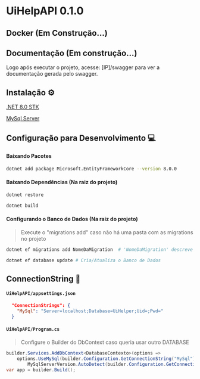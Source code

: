 # UiHelpAPI 0.1.0

## Docker (Em Construção...)

## Documentação (Em construção...)

Logo após executar o projeto, acesse: [IP]/swagger para ver a documentação gerada pelo swagger.

##  Instalação ⚙

[.NET 8.0 STK](https://dotnet.microsoft.com/en-us/download)

[MySql Server](https://dev.mysql.com/downloads/installer/)

## Configuração para Desenvolvimento 💻


#### Baixando Pacotes

```bash
dotnet add package Microsoft.EntityFrameworkCore --version 8.0.0
```

#### Baixando Dependências (Na raiz do projeto)

```bash
dotnet restore
```

```bash
dotnet build
```

#### Configurando o Banco de Dados (Na raiz do projeto)

> Execute o "migrations add" caso não há uma pasta com as migrations no projeto
```bash
dotnet ef migrations add NomeDaMigration  # 'NomeDaMigration' descreve a alteração
```



```bash
dotnet ef database update # Cria/Atualiza o Banco de Dados
```

## ConnectionString 🔌

#### `UiHelpAPI/appsettings.json`
```json
  "ConnectionStrings": {
    "MySql": "Server=localhost;Database=UiHelper;Uid=;Pwd="
  }
```



#### `UiHelpAPI/Program.cs`
> Configure o Builder do DbContext caso queria usar outro DATABASE
```csharp
builder.Services.AddDbContext<DatabaseContexto>(options =>
    options.UseMySql(builder.Configuration.GetConnectionString("MySql"), 
        MySqlServerVersion.AutoDetect(builder.Configuration.GetConnectionString("MySql")))); 
var app = builder.Build();
```






